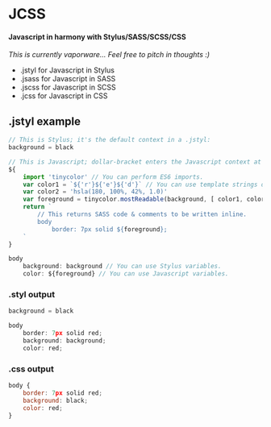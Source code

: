 # JCSS
#### Javascript in harmony with Stylus/SASS/SCSS/CSS

*This is currently vaporware... Feel free to pitch in thoughts :)*

* .jstyl for Javascript in Stylus
* .jsass for Javascript in SASS
* .jscss for Javascript in SCSS
* .jcss for Javascript in CSS

## .jstyl example

```js
// This is Stylus; it's the default context in a .jstyl:
background = black

// This is Javascript; dollar-bracket enters the Javascript context at any time:
${
    import 'tinycolor' // You can perform ES6 imports.
    var color1 = `${'r'}${'e'}${'d'}` // You can use template strings or any other ES6 feature.
    var color2 = 'hsla(180, 100%, 42%, 1.0)'
    var foreground = tinycolor.mostReadable(background, [ color1, color2 ]) // Defined Stylus variables are available for your Javascript to access.
    return `
        // This returns SASS code & comments to be written inline.
        body 
            border: 7px solid ${foreground};
    `
}

body
    background: background // You can use Stylus variables.
    color: ${foreground} // You can use Javascript variables.
```

### .styl output
```js
background = black

body 
	border: 7px solid red;
	background: background;
	color: red;
```

### .css output
```js
body {
	border: 7px solid red;
	background: black;
	color: red;
}
```
